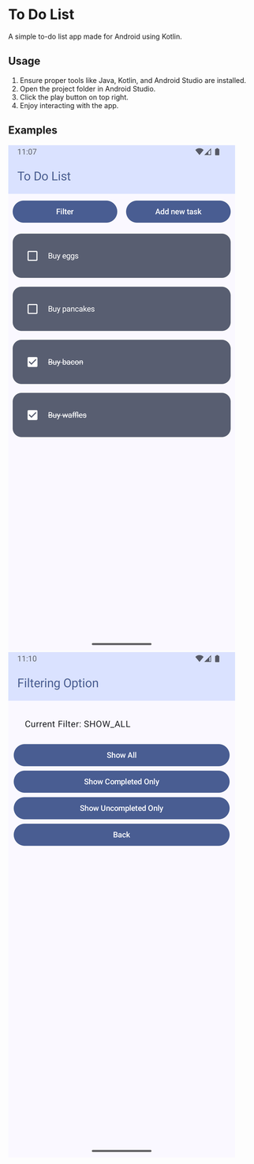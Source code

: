 # To Do List

A simple to-do list app made for Android using Kotlin.

## Usage

1. Ensure proper tools like Java, Kotlin, and Android Studio are installed.
2. Open the project folder in Android Studio.
3. Click the play button on top right.
4. Enjoy interacting with the app.

## Examples

![](./example_one.png)
![](./example_two.png)
